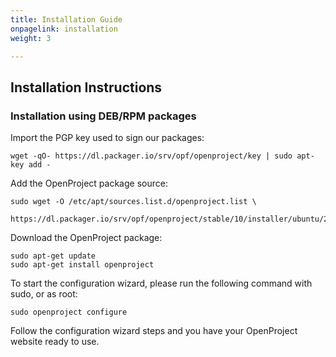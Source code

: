 ```yaml
---
title: Installation Guide
onpagelink: installation
weight: 3

---
```



Installation Instructions
-------------------------

### Installation using DEB/RPM packages

Import the PGP key used to sign our packages:

    wget -qO- https://dl.packager.io/srv/opf/openproject/key | sudo apt-key add -
    

Add the OpenProject package source:

    sudo wget -O /etc/apt/sources.list.d/openproject.list \
      https://dl.packager.io/srv/opf/openproject/stable/10/installer/ubuntu/20.04.repo
    

Download the OpenProject package:

    sudo apt-get update
    sudo apt-get install openproject
    

To start the configuration wizard, please run the following command with sudo, or as root:

    sudo openproject configure
    

Follow the configuration wizard steps and you have your OpenProject website ready to use.